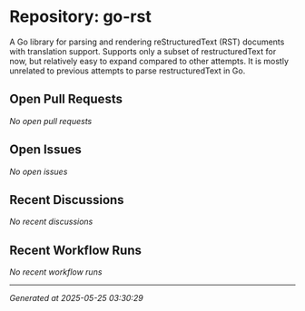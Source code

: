 # Repository: go-rst

A Go library for parsing and rendering reStructuredText (RST) documents with translation support. Supports only a subset of restructuredText for now, but relatively easy to expand compared to other attempts. It is mostly unrelated to previous attempts to parse restructuredText in Go.

## Open Pull Requests


*No open pull requests*


## Open Issues


*No open issues*


## Recent Discussions


*No recent discussions*


## Recent Workflow Runs


*No recent workflow runs*


---
*Generated at 2025-05-25 03:30:29*
